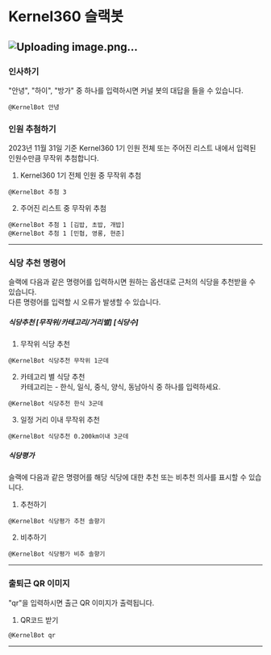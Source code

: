 # Kernel360 슬랙봇
![Uploading image.png…]()
---

### 인사하기

"안녕", "하이", "방가" 중 하나를 입력하시면 커널 봇의 대답을 들을 수 있습니다.

```commandline
@KernelBot 안녕
```

### 인원 추첨하기

2023년 11월 31일 기준 Kernel360 1기 인원 전체 또는 주어진 리스트 내에서 입력된 인원수만큼 무작위 추첨합니다.
<br>

1. Kernel360 1기 전체 인원 중 무작위 추첨
```commandline
@KernelBot 추첨 3
```

2. 주어진 리스트 중 무작위 추첨
```commandline
@KernelBot 추첨 1 [김밥, 초밥, 개밥]
@KernelBot 추첨 1 [민협, 영롱, 현준]
```
---

### 식당 추천 명령어

슬랙에 다음과 같은 명령어를 입력하시면 원하는 옵션대로 근처의 식당을 추천받을 수 있습니다.
<br>다른 명령어를 입력할 시 오류가 발생할 수 있습니다.

##### 식당추천 [무작위/카테고리/거리별] [식당수]

1. 무작위 식당 추천
```commandline
@KernelBot 식당추천 무작위 1군데 
```

2. 카테고리 별 식당 추천
<br>카테고리는 - 한식, 일식, 중식, 양식, 동남아식 중 하나를 입력하세요.
```commandline
@KernelBot 식당추천 한식 3군데 
```

3. 일정 거리 이내 무작위 추천
```commandline
@KernelBot 식당추천 0.200km이내 3군데 
```

##### 식당평가

슬랙에 다음과 같은 명령어를 해당 식당에 대한 추천 또는 비추천 의사를 표시할 수 있습니다.

1. 추천하기
```commandline
@KernelBot 식당평가 추천 솔향기
```

2. 비추하기
```commandline
@KernelBot 식당평가 비추 솔향기
```

---

### 출퇴근 QR 이미지
 
"qr"을 입력하시면 출근 QR 이미지가 출력됩니다.

1. QR코드 받기
```commandline
@KernelBot qr
```

---
